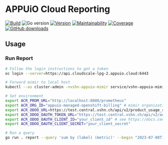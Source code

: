 # APPUiO Cloud Reporting

[![Build](https://img.shields.io/github/workflow/status/appuio/appuio-cloud-reporting/Test)][build]
![Go version](https://img.shields.io/github/go-mod/go-version/appuio/appuio-cloud-reporting)
[![Version](https://img.shields.io/github/v/release/appuio/appuio-cloud-reporting)][releases]
[![Maintainability](https://img.shields.io/codeclimate/maintainability/appuio/appuio-cloud-reporting)][codeclimate]
[![Coverage](https://img.shields.io/codeclimate/coverage/appuio/appuio-cloud-reporting)][codeclimate]
[![GitHub downloads](https://img.shields.io/github/downloads/appuio/appuio-cloud-reporting/total)][releases]

[build]: https://github.com/appuio/appuio-cloud-reporting/actions?query=workflow%3ATest
[releases]: https://github.com/appuio/appuio-cloud-reporting/releases
[codeclimate]: https://codeclimate.com/github/appuio/appuio-cloud-reporting

## Usage

### Run Report

```sh
# Follow the login instructions to get a token
oc login --server=https://api.cloudscale-lpg-2.appuio.cloud:6443

# Forward mimir to local host
kubectl --as cluster-admin -nvshn-appuio-mimir service/vshn-appuio-mimir-query-frontend 8080

# Set environment
export ACR_PROM_URL="http://localhost:8080/prometheus"
export ACR_ORG_ID="appuio-managed-openshift-billing" # mimir organization in which data is stored
export ACR_ODOO_URL=https://test.central.vshn.ch/api/v2/product_usage_report_POST
export ACR_ODOO_OAUTH_TOKEN_URL="https://test.central.vshn.ch/api/v2/authentication/oauth2/token"
export ACR_ODOO_OAUTH_CLIENT_ID="your_client_id" # see https://docs.central.vshn.ch/rest-api.html#_authentication_and_authorization
export ACR_ODOO_OAUTH_CLIENT_SECRET="your_client_secret"

# Run a query
go run . report --query 'sum by (label) (metric)' --begin "2023-07-08T13:00:00Z" --product-id "your-odoo-product-id" --instance-pattern "instance-%(label)s" --unit-id "your_odoo_unit_id" --timerange 1h --item-desc-pattern "This is a description." --item-group-desc-pattern "Instance %(label)s"

```